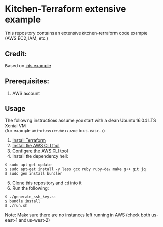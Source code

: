 # Kitchen-Terraform extensive example

This repository contains an extensive kitchen-terraform code example (AWS EC2, IAM, etc.)

## Credit:
Based on [this example](https://newcontext-oss.github.io/kitchen-terraform/tutorials/extensive_kitchen_terraform.html)

## Prerequisites:
1. AWS account

## Usage

The following instructions assume you start with a clean Ubuntu 16.04 LTS Xenial VM  
(for example `ami`&#8209;`0f9351b59be17920e` in `us-east-1`)

1. [Install Terraform](https://www.terraform.io/intro/getting-started/install.html)
2. [Install the AWS CLI tool](https://aws.amazon.com/documentation/cli/)
3. [Configure the AWS CLI tool](https://docs.aws.amazon.com/cli/latest/userguide/cli-chap-getting-started.html#cli-quick-configuration)
4. Install the dependency hell:
```
$ sudo apt-get update
$ sudo apt-get install -y less gcc ruby ruby-dev make g++ git jq
$ sudo gem install bundler
```
5. Clone this repository and `cd` into it.
6. Run the following:
```
$ ./generate_ssh_key.sh
$ bundle install
$ ./run.sh
```

Note: Make sure there are no instances left running in AWS (check both us-east-1 and us-west-2)
